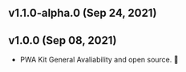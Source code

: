 ## v1.1.0-alpha.0 (Sep 24, 2021)
## v1.0.0 (Sep 08, 2021)

-   PWA Kit General Avaliability and open source. 🎉
